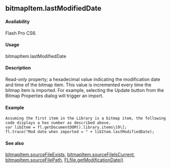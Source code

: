 ## bitmapItem.lastModifiedDate

#### Availability

Flash Pro CS6.

#### Usage

bitmapItem.lastModifiedDate

#### Description

Read-only property; a hexadecimal value indicating the modification date and time of the bitmap item. This value is incremented every time the bitmap item is imported. For example, selecting the Update button from the Bitmap Properties dialog will trigger an import.

#### Example

```
Assuming the first item in the Library is a bitmap item, the following code displays a hex number as described above.
var libItem = fl.getDocumentDOM().library.items\[0\];
fl.trace("Mod date when imported = " + libItem.lastModifiedDate);

```
#### See also

[bitmapItem.sourceFileExists](#_bookmark60), [bitmapItem.sourceFileIsCurrent](#_bookmark61), [bitmapItem.sourceFilePath](#_bookmark62), [FLfile.getModificationDate()](#_bookmark568)

